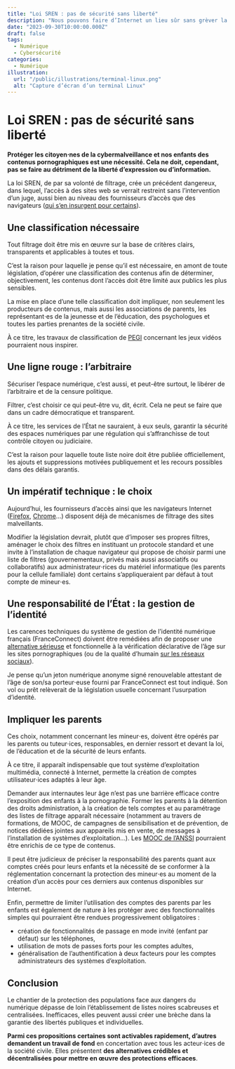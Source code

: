 ```yaml
---
title: "Loi SREN : pas de sécurité sans liberté"
description: "Nous pouvons faire d’Internet un lieu sûr sans grèver la liberté d’expression…"
date: "2023-09-30T10:00:00.000Z"
draft: false
tags:
  - Numérique
  - Cybersécurité
categories:
  - Numérique
illustration:
  url: "/public/illustrations/terminal-linux.png"
  alt: "Capture d’écran d’un terminal Linux"
---
```


# Loi SREN : pas de sécurité sans liberté

**Protéger les citoyen⋅nes de la cybermalveillance et nos enfants des contenus pornographiques est une nécessité. Cela ne doit, cependant, pas se faire au détriment de la liberté d’expression ou d’information.**

La loi SREN, de par sa volonté de filtrage, crée un précédent dangereux, dans lequel, l’accès à des sites web se verrait restreint sans l’intervention d’un juge, aussi bien au niveau des fournisseurs d’accès que des navigateurs ([qui s’en insurgent pour certains](https://foundation.mozilla.org/fr/campaigns/sign-our-petition-to-stop-france-from-forcing-browsers-like-mozillas-firefox-to-censor-websites/)).

## Une classification nécessaire

Tout filtrage doit être mis en œuvre sur la base de critères clairs, transparents et applicables à toutes et tous.

C’est la raison pour laquelle je pense qu’il est nécessaire, en amont de toute législation, d’opérer une classification des contenus afin de déterminer, objectivement, les contenus dont l’accès doit être limité aux publics les plus sensibles.

La mise en place d’une telle classification doit impliquer, non seulement les producteurs de contenus, mais aussi les associations de parents, les représentant⋅es de la jeunesse et de l’éducation, des psychologues et toutes les parties prenantes de la société civile.

À ce titre, les travaux de classification de [PEGI](https://fr.wikipedia.org/wiki/Pan_European_Game_Information) concernant les jeux vidéos pourraient nous inspirer.

## Une ligne rouge : l’arbitraire

Sécuriser l’espace numérique, c’est aussi, et peut-être surtout, le libérer de l’arbitraire et de la censure politique.

Filtrer, c’est choisir ce qui peut-être vu, dit, écrit. Cela ne peut se faire que dans un cadre démocratique et transparent.

À ce titre, les services de l’État ne sauraient, à eux seuls, garantir la sécurité des espaces numériques par une régulation qui s’affranchisse de tout contrôle citoyen ou judiciaire.

C’est la raison pour laquelle toute liste noire doit être publiée officiellement, les ajouts et suppressions motivées publiquement et les recours possibles dans des délais garantis.

## Un impératif technique : le choix

Aujourd’hui, les fournisseurs d’accès ainsi que les navigateurs Internet ([Firefox](https://support.mozilla.org/en-US/kb/safe-browsing-firefox-focus), [Chrome](https://support.google.com/accounts/answer/11577602?hl=en)…) disposent déjà de mécanismes de filtrage des sites malveillants.

Modifier la législation devrait, plutôt que d’imposer ses propres filtres, aménager le choix des filtres en instituant un protocole standard et une invite à l’installation de chaque navigateur qui propose de choisir parmi une liste de filtres (gouvernementaux, privés mais aussi associatifs ou collaboratifs) aux administrateur⋅rices du matériel informatique (les parents pour la cellule familiale) dont certains s’appliqueraient par défaut à tout compte de mineur⋅es.

## Une responsabilité de l’État : la gestion de l’identité

Les carences techniques du système de gestion de l’identité numérique français (FranceConnect) doivent être remédiées afin de proposer une [alternative sérieuse](https://www.lemonde.fr/blog/binaire/2023/05/26/controler-lacces-aux-sites-web-pour-adultes-est-ce-possible/) et fonctionnelle à la vérification déclarative de l’âge sur les sites pornographiques (ou de la qualité d’humain [sur les réseaux sociaux](./reseaux-sociaux-vraiment#une-legislation-pour-des-reseaux-sociaux-ethiques)).

Je pense qu’un jeton numérique anonyme signé renouvelable attestant de l’âge de son/sa porteur⋅euse fourni par FranceConnect est tout indiqué. Son vol ou prêt relèverait de la législation usuelle concernant l’usurpation d’identité.

## Impliquer les parents

Ces choix, notamment concernant les mineur⋅es, doivent être opérés par les parents ou tuteur⋅ices, responsables, en dernier ressort et devant la loi, de l’éducation et de la sécurité de leurs enfants.

À ce titre, il apparaît indispensable que tout système d’exploitation multimédia, connecté à Internet, permette la création de comptes utilisateur⋅ices adaptés à leur âge.

Demander aux internautes leur âge n’est pas une barrière efficace contre l’exposition des enfants à la pornographie. Former les parents à la détention des droits administration, à la création de tels comptes et au paramétrage des listes de filtrage apparaît nécessaire (notamment au travers de formations, de MOOC, de campagnes de sensibilisation et de prévention, de notices dédiées jointes aux appareils mis en vente, de messages à l’installation de systèmes d’exploitation…). Les [MOOC de l’ANSSI](https://secnumacademie.gouv.fr/) pourraient être enrichis de ce type de contenus.

Il peut être judicieux de préciser la responsabilité des parents quant aux comptes créés pour leurs enfants et la nécessité de se conformer à la réglementation concernant la protection des mineur⋅es au moment de la création d’un accès pour ces derniers aux contenus disponibles sur Internet.

Enfin, permettre de limiter l’utilisation des comptes des parents par les enfants est également de nature à les protéger avec des fonctionnalités simples qui pourraient être rendues progressivement obligatoires :

- création de fonctionnalités de passage en mode invité (enfant par défaut) sur les téléphones,
- utilisation de mots de passes forts pour les comptes adultes,
- généralisation de l’authentification à deux facteurs pour les comptes administrateurs des systèmes d’exploitation.

## Conclusion

Le chantier de la protection des populations face aux dangers du numérique dépasse de loin l’établissement de listes noires scabreuses et centralisées. Inefficaces, elles peuvent aussi créer une brèche dans la garantie des libertés publiques et individuelles.

**Parmi ces propositions certaines sont activables rapidement, d’autres demandent un travail de fond** en concertation avec tous les acteur⋅ices de la société civile. Elles présentent **des alternatives crédibles et décentralisées pour mettre en œuvre des protections efficaces**.
